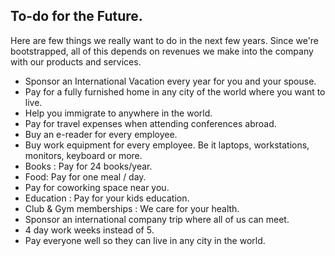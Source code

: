 ## To-do for the Future. 

Here are few things we really want to do in the next few years. Since we're bootstrapped, all of this depends on revenues we make into the company with our products and services.
- Sponsor an International Vacation every year for you and your spouse.
- Pay for a fully furnished home in any city of the world where you want to live. 
- Help you immigrate to anywhere in the world.
- Pay for travel expenses when attending conferences abroad.
- Buy an e-reader for every employee. 
- Buy work equipment for every employee. Be it laptops, workstations, monitors, keyboard or more. 
- Books : Pay for 24 books/year.
- Food: Pay for one meal / day.
- Pay for coworking space near you. 
- Education : Pay for your kids education.
- Club & Gym memberships : We care for your health.
- Sponsor an international company trip where all of us can meet. 
- 4 day work weeks instead of 5. 
- Pay everyone well so they can live in any city in the world. 
